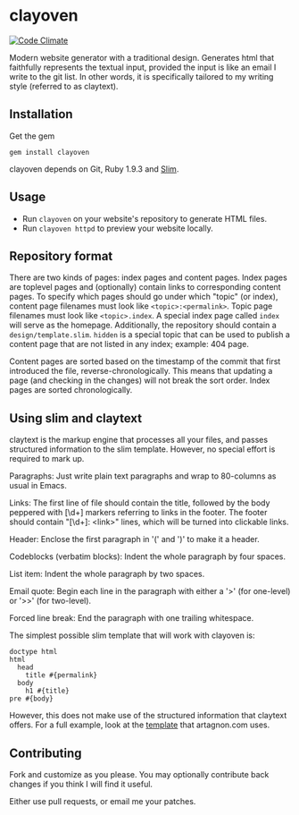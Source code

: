 # clayoven
[![Code Climate](https://codeclimate.com/github/artagnon/clayoven.png)](https://codeclimate.com/github/artagnon/clayoven)

Modern website generator with a traditional design. Generates html
that faithfully represents the textual input, provided the input is
like an email I write to the git list.  In other words, it is
specifically tailored to my writing style (referred to as claytext).

## Installation

Get the gem

    gem install clayoven

clayoven depends on Git, Ruby 1.9.3 and [Slim](http://slim-lang.com).

## Usage

* Run `clayoven` on your website's repository to generate HTML files.
* Run `clayoven httpd` to preview your website locally.

## Repository format

There are two kinds of pages: index pages and content pages.  Index
pages are toplevel pages and (optionally) contain links to
corresponding content pages.  To specify which pages should go under
which "topic" (or index), content page filenames must look like
`<topic>:<permalink>`.  Topic page filenames must look like
`<topic>.index`.  A special index page called `index` will serve as
the homepage.  Additionally, the repository should contain a
`design/template.slim`. `hidden` is a special topic that can be used
to publish a content page that are not listed in any index; example:
404 page.

Content pages are sorted based on the timestamp of the commit that
first introduced the file, reverse-chronologically.  This means that
updating a page (and checking in the changes) will not break the sort
order.  Index pages are sorted chronologically.

## Using slim and claytext

claytext is the markup engine that processes all your files, and
passes structured information to the slim template.  However, no
special effort is required to mark up.

Paragraphs: Just write plain text paragraphs and wrap to 80-columns as
usual in Emacs.

Links: The first line of file should contain the title, followed by
the body peppered with [\d+] markers referring to links in the footer.
The footer should contain "[\d+]: \<link\>" lines, which will be
turned into clickable links.

Header: Enclose the first paragraph in '(' and ')' to make it a
header.

Codeblocks (verbatim blocks): Indent the whole paragraph by four
spaces.

List item: Indent the whole paragraph by two spaces.

Email quote: Begin each line in the paragraph with either a '>' (for
one-level) or '>>' (for two-level).

Forced line break: End the paragraph with one trailing whitespace.

The simplest possible slim template that will work with clayoven is:

    doctype html
    html
      head
        title #{permalink}
      body
        h1 #{title}
	pre #{body}

However, this does not make use of the structured information that
claytext offers.  For a full example, look at the
[template](https://github.com/artagnon/artagnon.com/blob/master/design/template.slim)
that artagnon.com uses.

## Contributing

Fork and customize as you please.  You may optionally contribute back
changes if you think I will find it useful.

Either use pull requests, or email me your patches.
